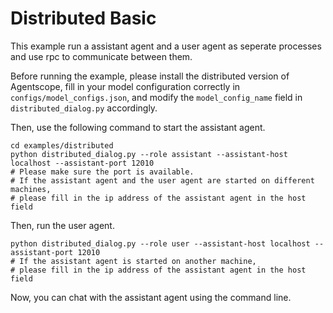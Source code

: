 # Distributed Basic

This example run a assistant agent and a user agent as seperate processes and use rpc to communicate between them.

Before running the example, please install the distributed version of Agentscope, fill in your model configuration correctly in `configs/model_configs.json`, and modify the `model_config_name` field in `distributed_dialog.py` accordingly.

Then, use the following command to start the assistant agent.

```
cd examples/distributed
python distributed_dialog.py --role assistant --assistant-host localhost --assistant-port 12010
# Please make sure the port is available.
# If the assistant agent and the user agent are started on different machines,
# please fill in the ip address of the assistant agent in the host field
```

Then, run the user agent.

```
python distributed_dialog.py --role user --assistant-host localhost --assistant-port 12010
# If the assistant agent is started on another machine,
# please fill in the ip address of the assistant agent in the host field
```

Now, you can chat with the assistant agent using the command line.
